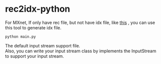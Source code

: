 # rec2idx-python

For MXnet, 
If only have rec file, but not have idx file,
like [this](https://mxnet.incubator.apache.org/api/python/io/io.html?highlight=mxrecordio#mxnet.recordio.MXIndexedRecordIO) , 
you can use this tool to generate idx file.
 
 ```
python main.py
```
The default input stream support file.  
Also, you can write your input stream class by 
implements the InputStream to support your input stream. 


